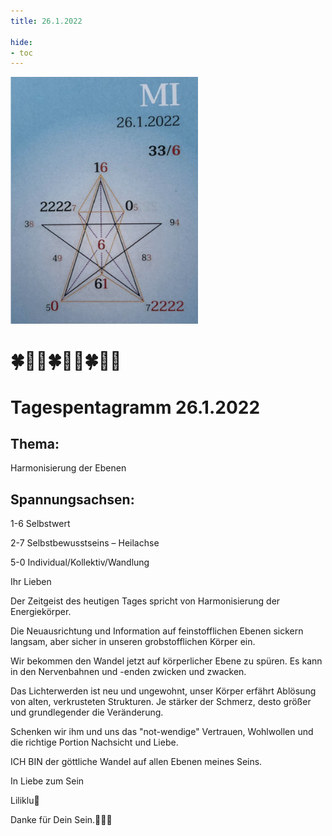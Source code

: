 ```yaml
---
title: 26.1.2022

hide:
- toc
---
```


<style>
img {
  width: 300px;
  max-width: 99%
}
</style>

![](../../img/2022-01-26.png)


# 🍀🦋💚🍀🦋💚🍀🦋💚

# Tagespentagramm 26.1.2022


## Thema:
Harmonisierung der Ebenen


## Spannungsachsen:

1-6 Selbstwert

2-7 Selbstbewusstseins – Heilachse

5-0 Individual/Kollektiv/Wandlung






Ihr Lieben

Der Zeitgeist des heutigen Tages spricht von Harmonisierung der Energiekörper.

Die Neuausrichtung und Information auf feinstofflichen Ebenen sickern langsam, aber sicher in unseren grobstofflichen Körper ein.

Wir bekommen den Wandel jetzt auf körperlicher Ebene zu spüren. Es kann in den Nervenbahnen und -enden zwicken und zwacken.

Das Lichterwerden ist neu und ungewohnt, unser Körper erfährt Ablösung von alten, verkrusteten Strukturen. Je stärker der Schmerz, desto größer und grundlegender die Veränderung.

Schenken wir ihm und uns das "not-wendige" Vertrauen, Wohlwollen und die richtige Portion Nachsicht und Liebe.

ICH BIN der göttliche Wandel auf allen Ebenen meines Seins.

In Liebe zum Sein

Liliklu🦋


Danke für Dein Sein.🧚💕🌸
